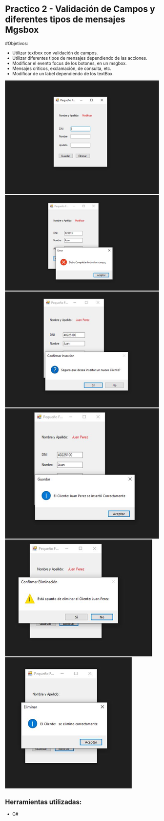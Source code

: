 # Practico 2 - Validación de Campos y diferentes tipos de mensajes Mgsbox

#Objetivos:

* Utilizar textbox con validación de campos.
* Utilizar diferentes tipos de mensajes dependiendo de las acciones.
* Modificar el evento focus de los botones, en un msgbox.
* Mensajes críticos, exclamación, de consulta, etc.
* Modificar de un label dependiendo de los textBox.

![imagen](https://github.com/DanielXero/Practico2/blob/main/img/img1.JPG)
![imagen](https://github.com/DanielXero/Practico2/blob/main/img/img2.JPG)
![imagen](https://github.com/DanielXero/Practico2/blob/main/img/img3.JPG)
![imagen](https://github.com/DanielXero/Practico2/blob/main/img/img4.JPG)
![imagen](https://github.com/DanielXero/Practico2/blob/main/img/img5.JPG)
![imagen](https://github.com/DanielXero/Practico2/blob/main/img/img6.JPG)


## Herramientas utilizadas:

* C#


